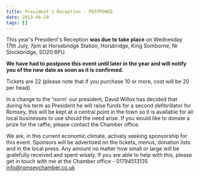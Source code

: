 ```yaml
---
title: President's Reception - POSTPONED
date: 2013-06-10
tags: []
---
```

This year's President's Reception **was due to take place** on Wednesday 17th July, 7pm at Horsebridge Station, Horsbridge, King Somborne, Nr Stockbridge, SO20 6PU.

**We have had to postpone this event until later in the year and will notify you of the new date as soon as it is confirmed.**

Tickets are 22 (please note that if you purchase 10 or more, cost will be 20 per head)

In a change to the 'norm' our president, David Willox has decided that during his term as President he will raise funds for a second defibrillator for Romsey, this will be kept at a central point in the town so it is available for all local businesses to use should the need arise. If you would like to donate a prize for the raffle, please contact the Chamber office.

We are, in this current economic climate, actively seeking sponsorship for this event. Sponsors will be advertised on the tickets, menus, donation lists and in the local press. Any amount no matter how small or large will be gratefully received and spent wisely. If you are able to help with this, please get in touch with me at the Chamber office - 01794513135 [info@romseychamber.co.uk](mailto:info@romseychamber.co.uk)

